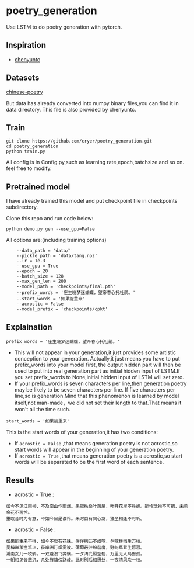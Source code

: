 # poetry_generation

Use LSTM to do poetry generation with pytorch.

## Inspiration
* [chenyuntc](https://github.com/chenyuntc/pytorch-book/tree/master/chapter9-%E7%A5%9E%E7%BB%8F%E7%BD%91%E7%BB%9C%E5%86%99%E8%AF%97(CharRNN))

## Datasets

[chinese-poetry](https://github.com/chinese-poetry/chinese-poetry)

But data has already converted into numpy binary files,you can find it in data directory.
This file is also provided by chenyuntc.

## Train

```
git clone https://github.com/cryer/poetry_generation.git
cd poetry_generation
python train.py
```
All config is in Config.py,such as learning rate,epoch,batchsize and so on.
feel free to modify.

## Pretrained model

I have already trained this model and put checkpoint file in checkpoints subdirectory.

Clone this repo and run code below:
```
python demo.py gen --use_gpu=False
```
All options are:(including training options)
```
    --data_path = 'data/'
    --pickle_path = 'data/tang.npz'
    --lr = 1e-3
    --use_gpu = True
    --epoch = 20
    --batch_size = 128
    --max_gen_len = 200
    --model_path = 'checkpoints/final.pth'
    --prefix_words = '庄生晓梦迷蝴蝶，望帝春心托杜鹃。'
    --start_words = '如果能重来'
    --acrostic = False
    --model_prefix = 'checkpoints/cpkt'
```
## Explaination
```
prefix_words = '庄生晓梦迷蝴蝶，望帝春心托杜鹃。'
```
* This will not appear in your generation,it just provides some artistic conception to your generation.
Actually,it just means you have to put prefix_words into your model first, the output hidden part will
then be used to put into real generation part as initial hidden input of LSTM.If you set prefix_words
to None,initial hidden input of LSTM will set zero.
* If your prefix_words is seven characters per line,then generation poetry may be likely to  be seven characters per line.
If five characters per line,so is generation.Mind that this phenomenon is learned by model itself,not man-made，we
did not set their length to that.That means it won't all the time such.

```
start_words = '如果能重来'
```
This is the start words of your generation,it has two conditions:
* If `acrostic = False` ,that means generation poetry is not acrostic,so start words will
appear in the beginning of your generation poetry.
* If `acrostic = True` ,that means generation poetry is a acrostic,so start words will be separated
to be the first word of each sentence.
 
 ## Results
 
 * acrostic = True :
 ```
 如今不见江南柳，不及南山作雨烟。果取枯桑叶落屋，叶开花里不胜蝉。能怜玩物不可把，未见余花不可怜。
 重叹昔时为有意，不如今日是谁怜。来时自有同心友，独坐相逢不可听。
 ```
  * acrostic = False :
 ```
如果能重来不得，如今不觉有花殊。佯佯刷沥不成啄，乍啄林梢生万枝。
吴樟岸苇渔竿上，荻岸洲汀烟雾波。蒲萄蔽叶纷裴度，野屿草茸生暮暮。
湖南女儿一枝鹤，一双蹙浪飞奔螭。一夕清光照空碧，万里无人鸟兽孤。
一朝相见皆悲汎，几处旌旗傍路岐。此时別后相思处，一夜清风吹一枝。
 ```
 



